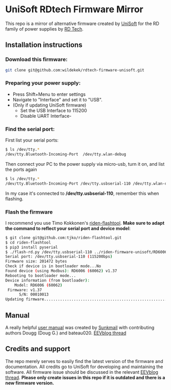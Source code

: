 # UniSoft RDtech Firmware Mirror

This repo is a mirror of alternative firmware created by [UniSoft](https://www.eevblog.com/forum/profile/?u=682208) for the RD family of power supplies by [RD Tech](https://rdtech.aliexpress.com/store/923042).


## Installation instructions

### Download this firmware:

```bash
git clone git@github.com:wildekek/rdtech-firmware-unisoft.git
```

### Preparing your power supply:

- Press Shift+Menu to enter settings
- Navigate to "Interface" and set it to "USB".
- (Only if updating UniSoft firmware)
  - Set the USB Interface to 115200
  - Disable UART Interface- 

### Find the serial port:

First list your serial ports:

```bash
$ ls /dev/tty.*
/dev/tty.Bluetooth-Incoming-Port  /dev/tty.wlan-debug
```

Then connect your PC to the power supply via micro-usb, turn it on, and list the ports again

```bash
$ ls /dev/tty.*
/dev/tty.Bluetooth-Incoming-Port /dev/tty.usbserial-110 /dev/tty.wlan-debug
```

In my case it's connected to **/dev/tty.usbserial-110**, remember this when flashing.

### Flash the firmware
I recommend you use Timo Kokkonen's [riden-flashtool](https://github.com/tjko/riden-flashtool). **Make sure to adapt the command to reflect your serial port and device model**:

```bash
$ git clone git@github.com:tjko/riden-flashtool.git
$ cd riden-flashtool
$ pip3 install pyserial
$ ./flash-rd.py /dev/tty.usbserial-110 ../riden-firmware-unisoft/RD6006/RD60062_V1.41.1k.bin
Serial port: /dev/tty.usbserial-110 (115200bps)
Firmware size: 201472 bytes
Check if device is in bootloader mode...No
Found device (using Modbus): RD6006 (60062) v1.37
Rebooting to bootloader mode...
Device information (from bootloader):
    Model: RD6006 (60062)
 Firmware: v1.37
      S/N: 00010013
Updating firmware.....................................................................................b'OK'

```

## Manual
A really helpful [user manual](/RD60xx%20Custom%20Firmware%20Reference.pdf) was created by [Sunkmail](https://github.com/sunkmail) with contributing authors Dougg (Doug G.) and bateau020. [EEVblog thread](https://www.eevblog.com/forum/testgear/custom-firmware-reference-document-for-riden-rd60xx-power-supplies/)


## Credits and support
The repo merely serves to easily find the latest version of the firmware and documentation. All credits go to UniSoft for developing and maintaining the software. All firmware issue should be discussed in the relevant [EEVblog thread](https://www.eevblog.com/forum/testgear/ruideng-riden-rd6006-dc-power-supply/msg4302538/#msg4302538).
**Please only create issues in this repo if it is outdated and there is a new firmware version.**
 
